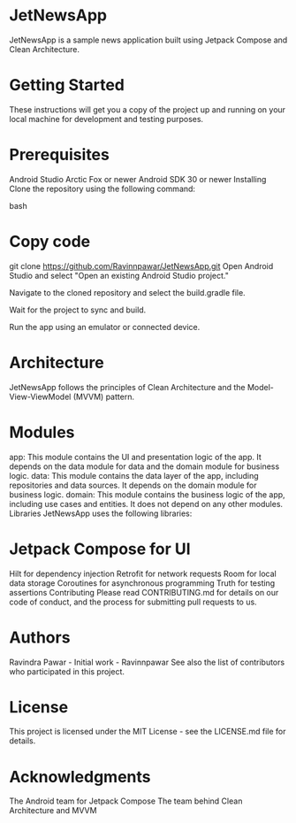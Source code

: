 # JetNewsApp

JetNewsApp is a sample news application built using Jetpack Compose and Clean Architecture.

# Getting Started
These instructions will get you a copy of the project up and running on your local machine for development and testing purposes.

# Prerequisites
Android Studio Arctic Fox or newer
Android SDK 30 or newer
Installing
Clone the repository using the following command:

bash
# Copy code
git clone https://github.com/Ravinnpawar/JetNewsApp.git
Open Android Studio and select "Open an existing Android Studio project."

Navigate to the cloned repository and select the build.gradle file.

Wait for the project to sync and build.

Run the app using an emulator or connected device.

# Architecture
JetNewsApp follows the principles of Clean Architecture and the Model-View-ViewModel (MVVM) pattern.

# Modules
app: This module contains the UI and presentation logic of the app. It depends on the data module for data and the domain module for business logic.
data: This module contains the data layer of the app, including repositories and data sources. It depends on the domain module for business logic.
domain: This module contains the business logic of the app, including use cases and entities. It does not depend on any other modules.
Libraries
JetNewsApp uses the following libraries:

# Jetpack Compose for UI
Hilt for dependency injection
Retrofit for network requests
Room for local data storage
Coroutines for asynchronous programming
Truth for testing assertions
Contributing
Please read CONTRIBUTING.md for details on our code of conduct, and the process for submitting pull requests to us.

# Authors
Ravindra Pawar - Initial work - Ravinnpawar
See also the list of contributors who participated in this project.

# License
This project is licensed under the MIT License - see the LICENSE.md file for details.

# Acknowledgments
The Android team for Jetpack Compose
The team behind Clean Architecture and MVVM
